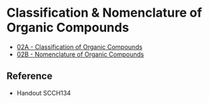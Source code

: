 # Classification & Nomenclature of Organic Compounds

* [02A - Classification of Organic Compounds](02A%20-%20Classification%20of%20Organic%20Compounds.md)
* [02B - Nomenclature of Organic Compounds](02B%20-%20Nomenclature%20of%20Organic%20Compounds.md)

## Reference

* Handout SCCH134
